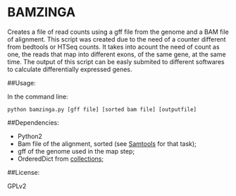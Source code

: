 # BAMZINGA

Creates a file of read counts using a gff file from the genome and a BAM file of alignment.
This script was created due to the need of a counter different from bedtools or HTSeq counts. It takes into acount the need of count as one, the reads that map into different exons, of the same gene, at the same time.
The output of this script can be easly submited to different softwares to calculate differentially expressed genes.

##Usage:

In the command line:

<pre><code>python bamzinga.py [gff file] [sorted bam file] [outputfile]
</code></pre>

##Dependencies:
+ Python2
+ Bam file of the alignment, sorted (see [Samtools](http://www.htslib.org/) for that task);
+ gff of the genome used in the map step;
+ OrderedDict from [collections](https://docs.python.org/2/library/collections.html);


##License:

GPLv2


